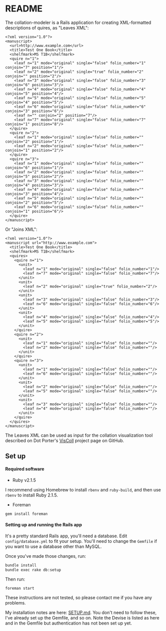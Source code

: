 # README

The collation-modeler is a Rails application for creating
XML-formatted descriptions of quires, as "Leaves XML":

    <?xml version="1.0"?>
    <manuscript>
      <url>http://www.example.com</url>
      <title>Test One Book</title>
      <shelfmark>MS T1B</shelfmark>
      <quire n="1">
        <leaf n="1" mode="original" single="false" folio_number="1" conjoin="7" position="1"/>
        <leaf n="2" mode="original" single="true" folio_number="2" conjoin="" position="2"/>
        <leaf n="3" mode="original" single="false" folio_number="3" conjoin="6" position="3"/>
        <leaf n="4" mode="original" single="false" folio_number="4" conjoin="5" position="4"/>
        <leaf n="5" mode="original" single="false" folio_number="5" conjoin="4" position="5"/>
        <leaf n="6" mode="original" single="false" folio_number="6" conjoin="3" position="6"/>
        <leaf n="" conjoin="2" position="7"/>
        <leaf n="7" mode="original" single="false" folio_number="7" conjoin="1" position="8"/>
      </quire>
      <quire n="2">
        <leaf n="1" mode="original" single="false" folio_number="" conjoin="2" position="1"/>
        <leaf n="2" mode="original" single="false" folio_number="" conjoin="1" position="2"/>
      </quire>
      <quire n="3">
        <leaf n="1" mode="original" single="false" folio_number="" conjoin="6" position="1"/>
        <leaf n="2" mode="original" single="false" folio_number="" conjoin="5" position="2"/>
        <leaf n="3" mode="original" single="false" folio_number="" conjoin="4" position="3"/>
        <leaf n="4" mode="original" single="false" folio_number="" conjoin="3" position="4"/>
        <leaf n="5" mode="original" single="false" folio_number="" conjoin="2" position="5"/>
        <leaf n="6" mode="original" single="false" folio_number="" conjoin="1" position="6"/>
      </quire>
    </manuscript>

Or "Joins XML":

    <?xml version="1.0"?>
    <manuscript url="http://www.example.com">
      <title>Test One Book</title>
      <shelfmark>MS T1B</shelfmark>
      <quires>
        <quire n="1">
          <unit>
            <leaf n="1" mode="original" single="false" folio_number="1"/>
            <leaf n="7" mode="original" single="false" folio_number="7"/>
          </unit>
          <unit>
            <leaf n="2" mode="original" single="true" folio_number="2"/>
          </unit>
          <unit>
            <leaf n="3" mode="original" single="false" folio_number="3"/>
            <leaf n="6" mode="original" single="false" folio_number="6"/>
          </unit>
          <unit>
            <leaf n="4" mode="original" single="false" folio_number="4"/>
            <leaf n="5" mode="original" single="false" folio_number="5"/>
          </unit>
        </quire>
        <quire n="2">
          <unit>
            <leaf n="1" mode="original" single="false" folio_number=""/>
            <leaf n="2" mode="original" single="false" folio_number=""/>
          </unit>
        </quire>
        <quire n="3">
          <unit>
            <leaf n="1" mode="original" single="false" folio_number=""/>
            <leaf n="6" mode="original" single="false" folio_number=""/>
          </unit>
          <unit>
            <leaf n="2" mode="original" single="false" folio_number=""/>
            <leaf n="5" mode="original" single="false" folio_number=""/>
          </unit>
          <unit>
            <leaf n="3" mode="original" single="false" folio_number=""/>
            <leaf n="4" mode="original" single="false" folio_number=""/>
          </unit>
        </quire>
      </quires>
    </manuscript>


The Leaves XML can be used as input for the collation visualization
tool described on Dot Porter's
[VisColl](https://github.com/leoba/VisColl) project page on GitHub.

## Set up

#### Required software

- Ruby v2.1.5

I recommend using Homebrew to install `rbenv` and `ruby-build`, and
then use `rbenv` to install Ruby 2.1.5.

- Foreman

`gem install foreman`

#### Setting up and running the Rails app

It's a pretty standard Rails app, you'll need a database.  Edit
`config/database.yml` to fit your setup.  You'll need to change the
`Gemfile` if you want to use a database other than MySQL.

Once you've made those changes, run:

```bash
bundle install
bundle exec rake db:setup
```

Then run:

`foreman start`

These instructions are not tested, so please contact me if you have
any problems.

My installation notes are here: [SETUP.md](SETUP.md). You don't need
to follow these, I've already set up the Gemfile, and so on. Note the
Devise is listed as here and in the Gemfile but authentication has not
been set up yet.
